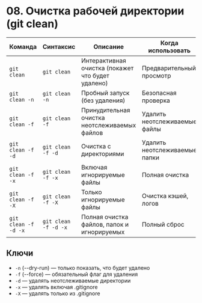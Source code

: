 # 08. Очистка рабочей директории (git clean)

| Команда | Синтаксис | Описание | Когда использовать |
|---------|-----------|----------|-------------------|
| `git clean` | `git clean` | Интерактивная очистка (покажет что будет удалено) | Предварительный просмотр |
| `git clean -n` | `git clean -n` | Пробный запуск (без удаления) | Безопасная проверка |
| `git clean -f` | `git clean -f` | Принудительная очистка неотслеживаемых файлов | Удалить неотслеживаемые файлы |
| `git clean -f -d` | `git clean -f -d` | Очистка с директориями | Удалить неотслеживаемые папки |
| `git clean -f -x` | `git clean -f -x` | Включая игнорируемые файлы | Полная очистка |
| `git clean -f -X` | `git clean -f -X` | Только игнорируемые файлы | Очистка кэшей, логов |
| `git clean -f -d -x` | `git clean -f -d -x` | Полная очистка файлов, папок и игнорируемых | Полный сброс |

## Ключи
- `-n` (--dry-run) — только показать, что будет удалено
- `-f` (--force) — обязательный флаг для удаления
- `-d` — удалять неотслеживаемые директории
- `-x` — удалять включая .gitignore
- `-X` — удалять только из .gitignore


